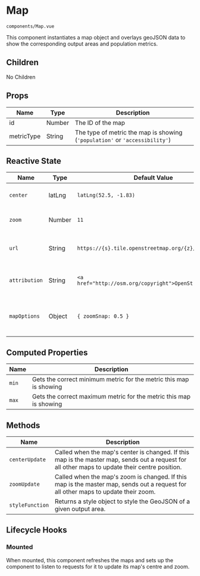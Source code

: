 # Map
`components/Map.vue`

This component instantiates a map object and overlays geoJSON data to show the corresponding output areas and population metrics.

## Children

No Children

## Props

| Name | Type | Description |
| ---- | ---- | ----------- |
| id | Number | The ID of the map |
| metricType | String | The type of metric the map is showing (`'population'` or `'accessibility'`) |

## Reactive State

| Name | Type | Default Value | Description |
| ---- | ---- | ------------- | ----------- |
| `center` | latLng | `latLng(52.5, -1.83)` | The current center of the map |
| `zoom` | Number | `11` | The current zoom of the map |
| `url` | String | `https://{s}.tile.openstreetmap.org/{z}/{x}/{y}.png` | The URL that is used to fetch the map tiles |
| `attribution` | String | `<a href="http://osm.org/copyright">OpenStreetMap</a>` | The attribution to show on the map |
| `mapOptions` | Object | `{ zoomSnap: 0.5 }` | Options that are passed to the map object |

## Computed Properties

| Name | Description |
| ---- | ----------- |
| `min` | Gets the correct minimum metric for the metric this map is showing |
| `max` | Gets the correct maximum metric for the metric this map is showing |

## Methods
| Name | Description |
| ---- | ----------- |
| `centerUpdate` | Called when the map's center is changed. If this map is the master map, sends out a request for all other maps to update their centre position. |
| `zoomUpdate` | Called when the map's zoom is changed. If this map is the master map, sends out a request for all other maps to update their zoom. |
| `styleFunction` | Returns a style object to style the GeoJSON of a given output area. |

## Lifecycle Hooks

### Mounted
When mounted, this component refreshes the maps and sets up the component to listen to requests for it to update its map's centre and zoom.
